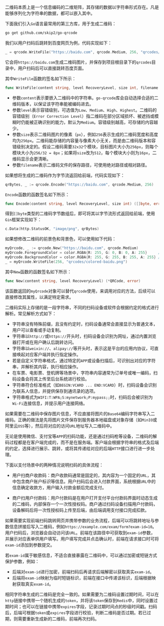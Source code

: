 二维码本质上是一个信息编码的二维矩阵，其存储的数据以字符串形式存在。凡是能够序列化为字符串的数据，都可以嵌入其中。

下面我们引入`Go`语言最常用的第三方库，用于生成二维码：

```sh
go get github.com/skip2/go-qrcode
```

我们以用户扫码后跳转到百度网页为例，代码实现如下：

```go
_ = qrcode.WriteFile("https://baidu.com", qrcode.Medium, 256, "qrcodes/baidu.png")
```

它会将`https://baidu.com`生成二维码图片，并保存到项目根目录下的`qrcodes`目录中，用户扫码后可以直接跳转百度页面。

其中`WriteFile`函数的签名如下所示：

```go
func WriteFile(content string, level RecoveryLevel, size int, filename string) error
```

- 参数`content`表示要嵌入二维码中的字符串。`go-qrcode`库会自动选择合适的二维码版本，以保证该字符串能被编码进去。
- 参数`level`表示容错级别，可选值为`Low`、`Medium`、`High`、`Highest`。二维码的容错级别（`Error Correction Level`）指二维码在部分区域损坏、被遮挡或模糊时仍能被正确识别的能力，默认为`Medium`。容错级别越高，可存储的内容越少。
- 参数`size`表示二维码图片的像素（`px`），例如`256`表示生成的二维码宽度和高度均为`256px`。二维码能存储的内容量与像素大小无关，而是由二维码版本和容错级别决定的。假设二维码需要`32x32`个模块，目标图片大小为`256px`，则每个模块大小为`256/32 = 8px`；如果将`size`改为`512`，每个模块大小则为`16px`，二维码显示会更清晰。
- 参数`filename`表示二维码文件的保存路径，可使用绝对路径或相对路径。

如果想将生成的二维码作为字节流返回给前端，代码实现如下：

```go
qrBytes, _ := qrcode.Encode("https://baidu.com", qrcode.Medium, 256)
```

`Encode`函数的函数签名如下所示：

```go
func Encode(content string, level RecoveryLevel, size int) ([]byte, error)
```

得到`[]byte`类型的二维码字节数组后，即可将其以字节流形式返回给前端，使用`Gin`框架实现如下：

```go
c.Data(http.StatusOK, "image/png", qrBytes)
```

如果想修改二维码的前景色和背景色，可以使用如下代码：

```go
myQrcode, _ := qrcode.New("https://baidu.com", qrcode.Medium)
myQrcode.ForegroundColor = color.RGBA{R: 255, G: 0, B: 0, A: 255}     // 红色
myQrcode.BackgroundColor = color.RGBA{R: 255, G: 255, B: 255, A: 255} // 白色
_ = myQrcode.WriteFile(256, "qrcodes/colored-baidu.png")
```

其中`New`函数的函数签名如下所示：

```go
func New(content string, level RecoveryLevel) (*QRCode, error)
```

该函数返回的`myQrcode`对象可以替代`qrcode`使用，来调用对应的方法，后续可以直接修改其属性，以满足特定需求。

二维码实际上存储的是一段字符串，不同的扫码设备或软件会根据约定的格式进行解析。常见解析方式如下：

- 字符串没有特殊前缀，且没有约定时，扫码设备通常会直接显示为普通文本，用户可以查看或手动复制。
- 字符串以`http://`或`https://`开头时，扫码设备会识别为网址，通过内置浏览器打开或在用户确认后跳转访问。
- 字符串以`weixin://`、`alipay://`等开头时，表示这是平台的应用内协议，可直接唤起对应客户端并执行指定操作。
- 若是自定义字符串格式，通过特定的`APP`或设备扫描后，可识别出对应的字符串，并解析其内容，执行相应操作。
- 在车票、电影票、登机牌等场景中，字符串内容通常为订单号或唯一编码，扫码设备会将其上传至后台系统进行校验。
- 字符串符合标准格式（如`BEGIN:VCARD ... END:VCARD`）时，扫码设备会识别为联系人信息，并提供保存到通讯录的选项。
- 字符串格式为`WIFI:T:WPA;S:mynetwork;P:mypass;;`时，扫码后会被识别为`Wi-Fi`连接信息，并提示用户连接网络。

如果需要在二维码中保存图片信息，不应直接将图片的`Base64`编码字符串写入二维码。正确的做法是先将图片文件保存到服务器本地磁盘或对象存储（如`MinIO`或阿里云`OSS`等），然后将对应的访问`URL`地址写入二维码中。

无论是使用微信、支付宝等`APP`的扫码功能，还是通过扫码枪等设备，二维码的解码过程都是在客户端完成的，而不是在服务端。客户端会根据字符串的格式及后端的约定，选择进行展示、跳转，或将其传递给对应的后端`HTTP`接口进行进一步处理。

下面以支付场景中的两种情况说明扫码的具体流程：

- 用户扫商户收款码：商户收款码通常是固定的，其内容为一个固定的`URL`，其中包含商户账户标识等信息。用户扫码后会进入付款界面，系统根据`URL`中的信息确定收款方，用户输入付款金额后完成支付。

- 商户扫用户付款码：用户付款码是在用户打开支付平台付款码界面时动态生成的二维码，内部保存一个一次性授权码。商户通过扫码设备扫描用户付款码，设备解码后将一次性授权码上传至后端，由后端调用支付接口完成扣款。

如果需要实现前端扫码跳转网页并携带参数的业务流程，后端可以将跳转地址与参数信息拼接后写入二维码，例如`https://example.com/exam/form?exam-id=10`。用户扫码后，浏览器会自动访问该`URL`。前端在该路径中可获取到`exam-id`参数，并展示对应表单供用户填写。用户填写完成并点击确认时，前端在请求接口时可将`exam-id`添加到参数提交。

若`exam-id`属于敏感信息，不适合直接暴露在二维码中，可以通过加密或短链方式保护参数，例如：

- 后端对`exam-id`进行加密，前端扫码后再请求后端解密以获取真实`exam-id`。
- 后端将`exam-id`映射为临时短链标识，前端在接口中传递该标识，后端根据映射获取真实`exam-id`。

相同字符串生成的二维码是完全一致的。如果需要为二维码设置过期时间，可以在`http`链接中携带一个随机生成的`token`，并将该`token`保存到`Redis`中，同时设置过期时间；也可以在链接中携带`expires`字段，记录过期时间点的秒级时间戳。扫码后，后端可根据`token`或`expires`字段进行校验，判断二维码是否过期。若已过期，则需要重新生成新的二维码，前端再次扫码。
